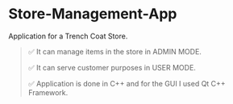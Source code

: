 # Store-Management-App
Application for a Trench Coat Store.

>	✅ It can manage items in the store in ADMIN MODE.
>
>	✅ It can serve customer purposes in USER MODE.
>
>	✅ Application is done in C++ and for the GUI I used Qt C++ Framework.

